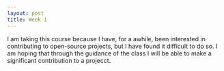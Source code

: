 ```yaml
---
layout: post
title: Week 1
---
```


I am taking this course because I have, for a awhile, been interested in contributing to open-source projects, but I have found it difficult to do so. I am hoping that through the guidance of the class I will be able to make a significant contribution to a projecct.
